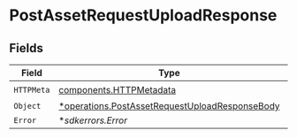 # PostAssetRequestUploadResponse


## Fields

| Field                                                                                                           | Type                                                                                                            | Required                                                                                                        | Description                                                                                                     |
| --------------------------------------------------------------------------------------------------------------- | --------------------------------------------------------------------------------------------------------------- | --------------------------------------------------------------------------------------------------------------- | --------------------------------------------------------------------------------------------------------------- |
| `HTTPMeta`                                                                                                      | [components.HTTPMetadata](../../models/components/httpmetadata.md)                                              | :heavy_check_mark:                                                                                              | N/A                                                                                                             |
| `Object`                                                                                                        | [*operations.PostAssetRequestUploadResponseBody](../../models/operations/postassetrequestuploadresponsebody.md) | :heavy_minus_sign:                                                                                              | Success                                                                                                         |
| `Error`                                                                                                         | **sdkerrors.Error*                                                                                              | :heavy_minus_sign:                                                                                              | Error                                                                                                           |